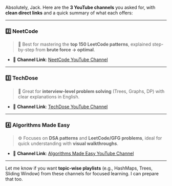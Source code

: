 
Absolutely, Jack. Here are the **3 YouTube channels** you asked for, with **clean direct links** and a quick summary of what each offers:

---

### 2️⃣ **NeetCode**

> 🧠 Best for mastering the **top 150 LeetCode patterns**, explained step-by-step from **brute force → optimal**.

- 🔗 **Channel Link**: [NeetCode YouTube Channel](https://www.youtube.com/c/neetcode)
    

---

### 3️⃣ **TechDose**

> 🚀 Great for **interview-level problem solving** (Trees, Graphs, DP) with clear explanations in English.

- 🔗 **Channel Link**: [TechDose YouTube Channel](https://www.youtube.com/channel/UCnxhETjJtTPs37hOZ7vQ88g)
    

---

### 4️⃣ **Algorithms Made Easy**

> ⚙️ Focuses on **DSA patterns** and **LeetCode/GFG problems**, ideal for quick understanding with **visual walkthroughs**.

- 🔗 **Channel Link**: [Algorithms Made Easy YouTube Channel](https://www.youtube.com/c/AlgorithmsMadeEasy)
    

---

Let me know if you want **topic-wise playlists** (e.g., HashMaps, Trees, Sliding Window) from these channels for focused learning. I can prepare that too.